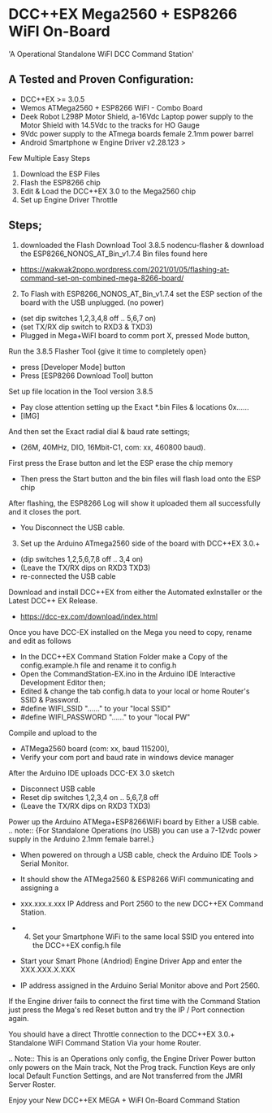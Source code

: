 DCC++EX Mega2560 + ESP8266 WiFI On-Board
========================================
'A Operational Standalone WiFI DCC Command Station'

A Tested and Proven Configuration:
----------------------------------
- DCC++EX  >= 3.0.5
- Wemos ATMega2560 + ESP8266 WiFI - Combo Board
- Deek Robot L298P Motor Shield, a-16Vdc Laptop power supply to the Motor Shield with 14.5Vdc to the tracks for HO Gauge
- 9Vdc power supply to the ATmega boards female 2.1mm power barrel
- Android Smartphone w Engine Driver v2.28.123 >

Few Multiple Easy Steps 
 1) Download the ESP Files
 2) Flash the ESP8266 chip
 3) Edit & Load the DCC++EX 3.0 to the Mega2560 chip
 4) Set up Engine Driver Throttle

Steps;
------
1) downloaded the Flash Download Tool 3.8.5 nodencu-flasher & download the ESP8266_NONOS_AT_Bin_v1.7.4 Bin files found here
- https://wakwak2popo.wordpress.com/2021/01/05/flashing-at-command-set-on-combined-mega-8266-board/

2) To Flash with ESP8266_NONOS_AT_Bin_v1.7.4 set the ESP section of the board with the USB unplugged. (no power)
- (set dip switches 1,2,3,4,8 off .. 5,6,7 on)
- (set TX/RX dip switch to RXD3 & TXD3)
- Plugged in Mega+WiFI board to comm port X, pressed Mode button,

Run the 3.8.5 Flasher Tool {give it time to completely open}
- press [Developer Mode] button
- Press [ESP8266 Download Tool] button

Set up file location in the Tool version 3.8.5
- Pay close attention setting up the Exact *.bin Files & locations 0x......
- [​IMG]

And then set the Exact radial dial & baud rate settings;
- (26M, 40MHz, DIO, 16Mbit-C1, com: xx, 460800 baud).

First press the Erase button and let the ESP erase the chip memory
- Then press the Start button and the bin files will flash load onto the ESP chip

After flashing, the ESP8266 Log will show it uploaded them all successfully and it closes the port.
- You Disconnect the USB cable.

3) Set up the Arduino ATmega2560 side of the board with DCC++EX 3.0.+
- (dip switches 1,2,5,6,7,8 off .. 3,4 on)
- (Leave the TX/RX dips on RXD3 TXD3)
- re-connected the USB cable

Download and install DCC++EX from either the Automated exInstaller or the Latest DCC++ EX Release.
- https://dcc-ex.com/download/index.html

Once you have DCC-EX installed on the Mega you need to copy, rename  and edit as follows
- In the DCC++EX Command Station Folder make a Copy of the config.example.h file and rename it to config.h
- Open the CommandStation-EX.ino in the Arduino IDE Interactive Development Editor then;
- Edited & change the tab config.h data to your local or home Router's SSID & Password.
- #define WIFI_SSID "......" to your "local SSID"
- #define WIFI_PASSWORD "......" to your "local PW"

Compile and upload to the
- ATMega2560 board (com: xx, baud 115200),
- Verify your com port and baud rate in windows device manager

After the Arduino IDE uploads DCC-EX 3.0 sketch
- Disconnect USB cable
- Reset dip switches 1,2,3,4 on .. 5,6,7,8 off
- (Leave the TX/RX dips on RXD3 TXD3)

Power up the Arduino ATMega+ESP8266WiFi board by Either a USB cable.
.. note:: {For Standalone Operations (no USB) you can use a 7-12vdc power supply in the Arduino 2.1mm female barrel.}

- When powered on through a USB cable, check the Arduino IDE Tools > Serial Monitor.
- It should show the ATMega2560 & ESP8266 WiFI communicating and assigning a
- xxx.xxx.x.xxx IP Address and Port 2560 to the new DCC++EX Command Station.

- 4) Set your Smartphone WiFi to the same local SSID you entered into the DCC++EX config.h file
- Start your Smart Phone (Andriod) Engine Driver App and enter the XXX.XXX.X.XXX 
- IP address assigned in the Arduino Serial Monitor above and Port 2560.

If the Engine driver fails to connect the first time with the Command Station just press the Mega's red Reset button and try the IP / Port connection again.

You should have a direct Throttle connection to the DCC++EX 3.0.+ Standalone WiFI Command Station Via your home Router.

.. Note:: This is an Operations only config, the Engine Driver Power button only powers on the Main track, Not the Prog track. Function Keys are only local Default Function Settings, and are Not transferred from the JMRI Server Roster.

 Enjoy your New DCC++EX MEGA + WiFI On-Board Command Station

